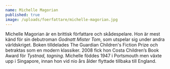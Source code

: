 ```yaml
---
name: Michelle Magorian
published: true
image: /uploads/foerfattare/michelle-magorian.jpg
---
```

Michelle Magorian är en brittisk författare och skådespelare. Hon är mest känd för sin debutroman _Godnatt Mister Tom_, som utspelar sig under andra världskriget. Boken tilldelades The Guardian Children's Fiction Prize och betraktas som en modern klassiker. 2008 fick hon Costa Children’s Book Award för _Tystnad, tagning_. Michelle föddes 1947 i Portsmouth men växte upp i Singapore, innan hon vid nio års ålder flyttade tillbaka till England.
